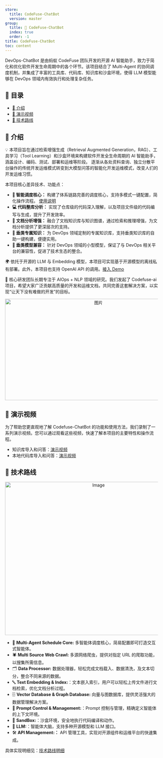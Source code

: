 ```yaml
---
store:
  title: CodeFuse-ChatBot
  version: master
group:
  title: 🌱 CodeFuse-ChatBot
  index: true
  order: -1
title: CodeFuse-ChatBot
toc: content
---
```


DevOps-ChatBot 是由蚂蚁 CodeFuse 团队开发的开源 AI 智能助手，致力于简化和优化软件开发生命周期中的各个环节。该项目结合了 Multi-Agent 的协同调度机制，并集成了丰富的工具库、代码库、知识库和沙盒环境，使得 LLM 模型能够在 DevOps 领域内有效执行和处理复杂任务。

## 📜 目录

- [🤝 介绍](#-介绍)
- [🎥 演示视频](#-演示视频)
- [🧭 技术路线](#-技术路线)

## 🤝 介绍

💡 本项目旨在通过检索增强生成（Retrieval Augmented Generation，RAG）、工具学习（Tool Learning）和沙盒环境来构建软件开发全生命周期的 AI 智能助手，涵盖设计、编码、测试、部署和运维等阶段。 逐渐从各处资料查询、独立分散平台操作的传统开发运维模式转变到大模型问答的智能化开发运维模式，改变人们的开发运维习惯。

本项目核心差异技术、功能点：

- **🧠 智能调度核心：** 构建了体系链路完善的调度核心，支持多模式一键配置，简化操作流程。 [使用说明](/zh-CN/docs/api-docs/MuAgent/overview/multi-agent)
- **💻 代码整库分析：** 实现了仓库级的代码深入理解，以及项目文件级的代码编写与生成，提升了开发效率。
- **📄 文档分析增强：** 融合了文档知识库与知识图谱，通过检索和推理增强，为文档分析提供了更深层次的支持。
- **🔧 垂类专属知识：** 为 DevOps 领域定制的专属知识库，支持垂类知识库的自助一键构建，便捷实用。
- **🤖 垂类模型兼容：** 针对 DevOps 领域的小型模型，保证了与 DevOps 相关平台的兼容性，促进了技术生态的整合。

🌍 依托于开源的 LLM 与 Embedding 模型，本项目可实现基于开源模型的离线私有部署。此外，本项目也支持 OpenAI API 的调用。[接入 Demo](/zh-CN/docs/developer-docs/CodeFuse-ChatBot/master/fastchat)

👥 核心研发团队长期专注于 AIOps + NLP 领域的研究。我们发起了 Codefuse-ai 项目，希望大家广泛贡献高质量的开发和运维文档，共同完善这套解决方案，以实现“让天下没有难做的开发”的目标。

<div align=center>
  <img src="https://mdn.alipayobjects.com/huamei_bvbxju/afts/img/A*q13WSrHGwkQAAAAAAAAAAAAADlHYAQ/original" alt="图片" width="600" height="333">
</div>

## 🎥 演示视频

为了帮助您更直观地了解 Codefuse-ChatBot 的功能和使用方法，我们录制了一系列演示视频。您可以通过观看这些视频，快速了解本项目的主要特性和操作流程。

- 知识库导入和问答：[演示视频](https://www.youtube.com/watch?v=UGJdTGaVnNY&t=2s&ab_channel=HaotianZhu)
- 本地代码库导入和问答：[演示视频](https://www.youtube.com/watch?v=ex5sbwGs3Kg)

## 🧭 技术路线

<div align="center">
  <img src="https://mdn.alipayobjects.com/huamei_bvbxju/afts/img/A*ejxYTL2vqhgAAAAAAAAAAAAADlHYAQ/original" alt="Image" width="600" height="503">
</div>

- 🧠 **Multi-Agent Schedule Core:** 多智能体调度核心，简易配置即可打造交互式智能体。
- 🕷️ **Multi Source Web Crawl:** 多源网络爬虫，提供对指定 URL 的爬取功能，以搜集所需信息。
- 🗂️ **Data Processor:** 数据处理器，轻松完成文档载入、数据清洗，及文本切分，整合不同来源的数据。
- 🔤 **Text Embedding & Index:**：文本嵌入索引，用户可以轻松上传文件进行文档检索，优化文档分析过程。
- 🗄️ **Vector Database & Graph Database:** 向量与图数据库，提供灵活强大的数据管理解决方案。
- 📝 **Prompt Control & Management:**：Prompt 控制与管理，精确定义智能体的上下文环境。
- 🚧 **SandBox:**：沙盒环境，安全地执行代码编译和动作。
- 💬 **LLM:**：智能体大脑，支持多种开源模型和 LLM 接口。
- 🛠️ **API Management:：** API 管理工具，实现对开源组件和运维平台的快速集成。

具体实现明细见：[技术路线明细](/zh-CN/docs/developer-docs/CodeFuse-ChatBot/master/roadmap)
